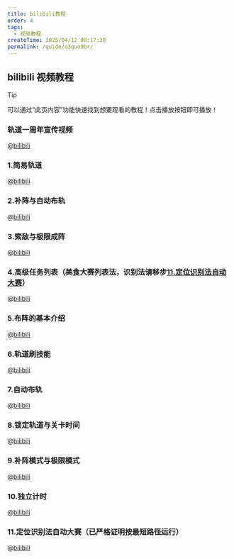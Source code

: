 ```yaml
---
title: bilibili教程
order: 4
tags:
  - 视频教程
createTime: 2025/04/12 00:17:30
permalink: /guide/o3guo9br/
---
```


## bilibili 视频教程
> [!tip]
> 可以通过“此页内容”功能快速找到想要观看的教程！点击播放按钮即可播放！

### 轨道一周年宣传视频
@[bilibili](BV1Tk2nYZEJy)

### 1.简易轨道
@[bilibili](BV1dw4m197Vv)

### 2.补阵与自动布轨
@[bilibili](BV1UH4y1n7Tf)

### 3.索敌与极限成阵
@[bilibili](BV1qJ4m157rM)

### 4.高级任务列表（美食大赛列表法，识别法请移步[11.定位识别法自动大赛](#_11-定位识别法自动大赛-已严格证明按最短路径运行)）
@[bilibili](BV12m42137Je)

### 5.布阵的基本介绍
@[bilibili](BV1SW421X7m4)

### 6.轨道刷技能
@[bilibili](BV1bH92YXEWn)

### 7.自动布轨
@[bilibili](BV1nH4y197H8)

### 8.锁定轨道与关卡时间
@[bilibili](BV1Qj411a7ip)

### 9.补阵模式与极限模式
@[bilibili](BV15b4y1L79D)

### 10.独立计时
@[bilibili](BV1EZ421b7uS)

### 11.定位识别法自动大赛（已严格证明按最短路径运行）
@[bilibili](BV1p15szfEN2)
